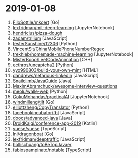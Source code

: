 # 2019-01-08

1. [FiloSottile/mkcert](https://github.com/FiloSottile/mkcert "A simple zero-config tool to make locally trusted development certificates with any names you'd like.") [Go]
2. [lexfridman/mit-deep-learning](https://github.com/lexfridman/mit-deep-learning "Tutorials, assignments, and competitions for MIT Deep Learning related courses.") [JupyterNotebook]
3. [hendricius/pizza-dough](https://github.com/hendricius/pizza-dough "This recipe is dedicated to helping you make the best possible pizza dough for Neapolitan pizza.") 
4. [zadam/trilium](https://github.com/zadam/trilium "Build your personal knowledge base with Trilium Notes") [JavaScript]
5. [testerSunshine/12306](https://github.com/testerSunshine/12306 "12306智能刷票，订票") [Python]
6. [VincentSit/ChinaMobilePhoneNumberRegex](https://github.com/VincentSit/ChinaMobilePhoneNumberRegex "Regular expressions that match the mobile phone number in mainland China. / 一组匹配中国大陆手机号码的正则表达式。") 
7. [trekhleb/homemade-machine-learning](https://github.com/trekhleb/homemade-machine-learning "🤖 Python examples of popular machine learning algorithms with interactive Jupyter demos and math being explained") [JupyterNotebook]
8. [MisterBooo/LeetCodeAnimation](https://github.com/MisterBooo/LeetCodeAnimation "Demonstrate all the questions on LeetCode in the form of animation.（用动画的形式呈现解LeetCode题目的思路）") [C++]
9. [ecthros/uncaptcha2](https://github.com/ecthros/uncaptcha2 "defeating the latest version of ReCaptcha with 91% accuracy") [Python]
10. [yyx990803/build-your-own-mint](https://github.com/yyx990803/build-your-own-mint "Build your own personal finance analytics using Plaid, Google Sheets and CircleCI.") [HTML]
11. [dandrews/nefarious-linkedin](https://github.com/dandrews/nefarious-linkedin "A look at how LinkedIn spies on its users.") [JavaScript]
12. [Snailclimb/JavaGuide](https://github.com/Snailclimb/JavaGuide "【Java学习+面试指南】 一份涵盖大部分Java程序员所需要掌握的核心知识。") [Java]
13. [MaximAbramchuck/awesome-interview-questions](https://github.com/MaximAbramchuck/awesome-interview-questions "A curated awesome list of lists of interview questions. Feel free to contribute! 🎓") 
14. [meolu/walle-web](https://github.com/meolu/walle-web "walle - 瓦力 开源项目代码部署平台") [Python]
15. [GokuMohandas/practicalAI](https://github.com/GokuMohandas/practicalAI "📚A practical approach to learning machine learning.") [JupyterNotebook]
16. [windmilleng/tilt](https://github.com/windmilleng/tilt "Local Kubernetes development with no stress") [Go]
17. [elliottzheng/CopyTranslator](https://github.com/elliottzheng/CopyTranslator "Foreign paper reading and translation assistant based on copy and translate.(Latest: v0.0.7-Kylin-RC1)") [Python]
18. [facebookincubator/fbt](https://github.com/facebookincubator/fbt "A JavaScript Internationalization Framework") [JavaScript]
19. [doocs/advanced-java](https://github.com/doocs/advanced-java "😮 互联网 Java 工程师进阶知识完全扫盲") [Java]
20. [DroidKaigi/conference-app-2019](https://github.com/DroidKaigi/conference-app-2019 "The Official Conference App for DroidKaigi 2019 Tokyo") [Kotlin]
21. [vuese/vuese](https://github.com/vuese/vuese "🤗 Your vue SFC is your document - Parsing Vue SFC and generating documentation.") [TypeScript]
22. [lni/dragonboat](https://github.com/lni/dragonboat "Dragonboat is a feature complete and high performance multi-group Raft library in Go.") [Go]
23. [lexfridman/deeptraffic](https://github.com/lexfridman/deeptraffic "DeepTraffic is a deep reinforcement learning competition, part of the MIT Deep Learning series.") [JavaScript]
24. [hollischuang/toBeTopJavaer](https://github.com/hollischuang/toBeTopJavaer "To Be Top Javaer - Java工程师成神之路") 
25. [fabiospampinato/notable](https://github.com/fabiospampinato/notable "The markdown-based note-taking app that doesn't suck.") [TypeScript]

